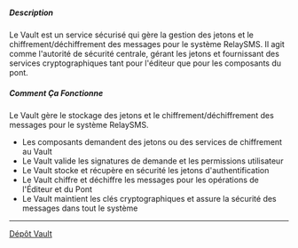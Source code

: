 ##### Description

Le Vault est un service sécurisé qui gère la gestion des jetons et le chiffrement/déchiffrement des messages pour le système RelaySMS. Il agit comme l'autorité de sécurité centrale, gérant les jetons et fournissant des services cryptographiques tant pour l'éditeur que pour les composants du pont.

##### Comment Ça Fonctionne

Le Vault gère le stockage des jetons et le chiffrement/déchiffrement des messages pour le système RelaySMS.

- Les composants demandent des jetons ou des services de chiffrement au Vault
- Le Vault valide les signatures de demande et les permissions utilisateur
- Le Vault stocke et récupère en sécurité les jetons d'authentification
- Le Vault chiffre et déchiffre les messages pour les opérations de l'Éditeur et du Pont
- Le Vault maintient les clés cryptographiques et assure la sécurité des messages dans tout le système

---

[Dépôt Vault](https://github.com/smswithoutborders/RelaySMS-Vault)
